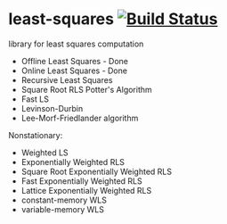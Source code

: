 # least-squares [![Build Status](https://travis-ci.org/redroy44/least-squares.svg?branch=master)](https://travis-ci.org/redroy44/least-squares)
library for least squares computation
- Offline Least Squares - Done
- Online Least Squares - Done
- Recursive Least Squares
- Square Root RLS Potter's Algorithm
- Fast LS
- Levinson-Durbin
- Lee-Morf-Friedlander algorithm

Nonstationary:
- Weighted LS
- Exponentially Weighted RLS
- Square Root Exponentially Weighted RLS
- Fast Exponentially Weighted RLS
- Lattice Exponentially Weighted RLS
- constant-memory WLS
- variable-memory WLS
